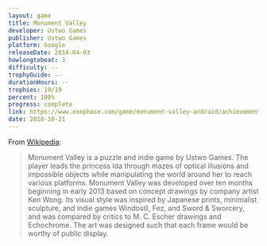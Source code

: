 ```yaml
---
layout: game
title: Monument Valley
developer: Ustwo Games
publisher: Ustwo Games
platform: Google
releaseDate: 2014-04-03
howlongtobeat: 3
difficulty: --
trophyGuide: --
durationHours: --
trophies: 19/19
percent: 100%
progress: complete
link: https://www.exophase.com/game/monument-valley-android/achievements/#1644034
date: 2018-10-21
---
```


From [Wikipedia](https://en.wikipedia.org/wiki/Monument_Valley_(video_game)):

> Monument Valley is a puzzle and indie game by Ustwo Games. The player leads the princess Ida through mazes of optical illusions and impossible objects while manipulating the world around her to reach various platforms. Monument Valley was developed over ten months beginning in early 2013 based on concept drawings by company artist Ken Wong. Its visual style was inspired by Japanese prints, minimalist sculpture, and indie games Windosill, Fez, and Sword & Sworcery, and was compared by critics to M. C. Escher drawings and Echochrome. The art was designed such that each frame would be worthy of public display.
